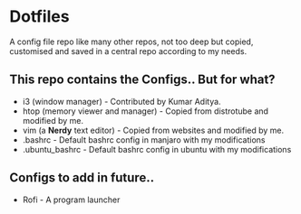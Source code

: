 # Dotfiles

A config file repo like many other repos, not too deep but copied, customised and saved in a central repo according to my needs.

## This repo contains the Configs.. But for what?

- i3 (window manager) - Contributed by Kumar Aditya.
- htop (memory viewer and manager) - Copied from distrotube and modified by me.
- vim (a **Nerdy** text editor) - Copied from websites and modified by me.
- .bashrc - Default bashrc config in manjaro with my modifications
- .ubuntu_bashrc - Default bashrc config in ubuntu with my modifications

## Configs to add in future..

- Rofi - A program launcher

